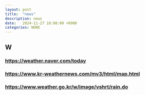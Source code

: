 ```yaml
---
layout: post
title:  "news"
description: news
date:   2024-11-27 18:00:00 +0900
categories: NONE
---
```

## W
### <https://weather.naver.com/today>
### <https://www.kr-weathernews.com/mv3/html/map.html>
### <https://www.weather.go.kr/w/image/vshrt/rain.do>

